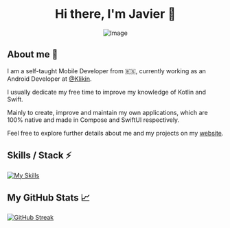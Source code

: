 <div align="center">

# Hi there, I'm Javier 👋

![Image](https://github.com/jarg-147/jarg-147/assets/101630863/ba7e1941-d0ba-40ed-9722-615eea85d281)

</div>

## About me 🙂

I am a self-taught Mobile Developer from 🇪🇸, currently working as an Android Developer at [@Klikin](https://www.klikin.com/).

I usually dedicate my free time to improve my knowledge of Kotlin and Swift.

Mainly to create, improve and maintain my own applications, which are 100% native and made in Compose and SwiftUI
respectively.

Feel free to explore further details about me and my projects on my [website](https://jargcode.com).

## Skills / Stack ⚡️

[![My Skills](https://skillicons.dev/icons?i=kotlin,swift,androidstudio,idea,ktor,gradle,firebase,git,github,postman)](https://skillicons.dev)

## My GitHub Stats 📈

[![GitHub Streak](https://streak-stats.demolab.com?user=jarg-147&theme=material-palenight&border_radius=8&mode=weekly)](https://git.io/streak-stats)
